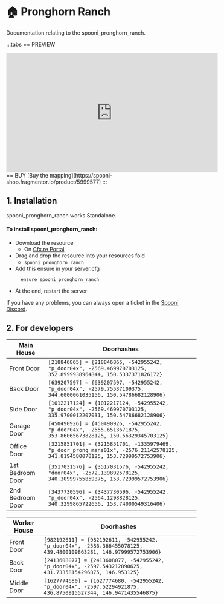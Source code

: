 # 🏠 Pronghorn Ranch
Documentation relating to the spooni_pronghorn_ranch.

:::tabs
== PREVIEW
<iframe width="560" height="315" src="https://www.youtube.com/embed/Ugl1PQl6f-c?si=9G6-vIOtRA0Q2qqu" frameborder="0" allow="accelerometer; autoplay; clipboard-write; encrypted-media; gyroscope; picture-in-picture; web-share" allowfullscreen></iframe>
== BUY
[Buy the mapping](https://spooni-shop.fragmentor.io/product/5999577)
:::

## 1. Installation
spooni_pronghorn_ranch works Standalone.  

#### To install spooni_pronghorn_ranch:
- Download the resource
  - On [Cfx.re Portal](https://portal.cfx.re/)
- Drag and drop the resource into your resources fold
  - `spooni_pronghorn_ranch`
- Add this ensure in your server.cfg
  ```
    ensure spooni_pronghorn_ranch
  ```
- At the end, restart the server

If you have any problems, you can always open a ticket in the [Spooni Discord](https://discord.gg/spooni).

## 2. For developers
| Main House                | Doorhashes
|---------------------------|----------------------------------------------------------------------------------|
| Front Door                | `[218846865] = {218846865, -542955242, "p_door04x", -2569.469970703125, 352.8999938964844, 150.5337371826172}`
| Back Door                 | `[639207597] = {639207597, -542955242, "p_door04x", -2579.75537109375, 344.6000061035156, 150.54786682128906}`
| Side Door                 | `[1012217124] = {1012217124, -542955242, "p_door04x", -2569.469970703125, 335.9700012207031, 150.54786682128906}`
| Garage Door               | `[450490926] = {450490926, -542955242, "p_door04x", -2555.6513671875, 353.86065673828125, 150.56329345703125}`
| Office Door               | `[3215851701] = {3215851701, -1335979469, "p_door_prong_mans01x", -2576.21142578125, 341.8194580078125, 153.72999572753906}`
| 1st Bedroom Door          | `[3517031576] = {3517031576, -542955242, "door04x", -2572.139892578125, 340.30999755859375, 153.72999572753906}`
| 2nd Bedroom Door          | `[3437730596] = {3437730596, -542955242, "p_door04x", -2564.1298828125, 340.3299865722656, 153.74000549316406}`

| Worker House              | Doorhashes
|---------------------------|----------------------------------------------------------------------------------|
| Front Door                | `[982192611] = {982192611, -542955242, "p_door04x", -2586.366455078125, 439.4800109863281, 146.97999572753906}`
| Back Door                 | `[2413608077] = {2413608077, -542955242, "p_door04x", -2597.543212890625, 431.73358154296875, 146.953125}`
| Middle Door               | `[1627774680] = {1627774680, -542955242, "p_door04x", -2597.52294921875, 436.8750915527344, 146.9471435546875}`

